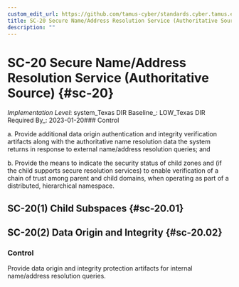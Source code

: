 ```yaml
---
custom_edit_url: https://github.com/tamus-cyber/standards.cyber.tamus.edu/tree/main/static/content/tamus.edu/TAMUS_profile.xml
title: SC-20 Secure Name/Address Resolution Service (Authoritative Source)
description: ""
---
```


# SC-20 Secure Name/Address Resolution Service (Authoritative Source) {#sc-20}

_Implementation Level_: system_Texas DIR Baseline_: LOW_Texas DIR Required By_: 2023-01-20### Control

a. Provide additional data origin authentication and integrity verification artifacts along with the authoritative name resolution data the system returns in response to external name/address resolution queries; and

b. Provide the means to indicate the security status of child zones and (if the child supports secure resolution services) to enable verification of a chain of trust among parent and child domains, when operating as part of a distributed, hierarchical namespace.

## SC-20(1) Child Subspaces {#sc-20.01}

## SC-20(2) Data Origin and Integrity {#sc-20.02}

### Control

Provide data origin and integrity protection artifacts for internal name/address resolution queries.

